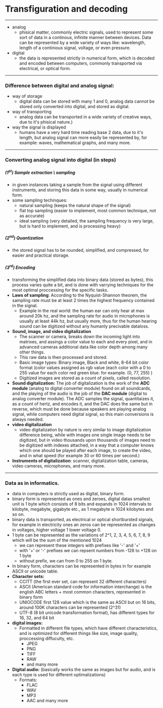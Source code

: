# Transfiguration and decoding
---
-  analog
	- phisical matter, commonly electric signals, used to represent some sort of data in a continous, infinite manner between devices. Data can be represented by a wide variety of ways like: wavelength, length of a continious signal, voltage, or even pressure. 
-  digital 
	- the data is represented strictly in numerical form, which is decoded and encoded between computers, commonly transported via electrical, or optical form.
---
### Difference between digital and analog signal:

-  way of storage 
	-  digital data can be stored with many 1 and 0, analog data cannot be stored only converted into digital, and stored as digital.
-  way of transporting 
	- analog data can be transported in a wide variety of creative ways, due to it's phisical nature.)
-  way the signal is displayed 
	- humans have a very hard time reading base 2 data, due to it's length, but analog signal can more easily be represented by, for example: waves, mathematical graphs, and many more.
---
### Converting analog signal into digital (in steps)

##### (1<sup>st</sup>)  Sample extraction \ sampling
- in given instances taking a sample from the signal using different instruments, and storing this data in some way, usually in numerical form.
- some sampling techinques: 
	- natural sampling (keeps the natural shape of the signal)
	- flat top sampling (easier to implement, most common technique, not as accurate)
	- ideal sampling (very detailed, the sampling frequency is very large, but is hard to implement, and is processing heavy)
##### (2<sup>nd</sup>)  Quantization 
- the stored signal has to be rounded, simplified, and compressed, for easier and practical storage.
##### (3<sup>rd</sup>)  Encoding 
- transforming the simplified data into binary data (stored as bytes), this process varies quite a bit, and is done with varrying techniques for the most optimal proccessing for the specific tasks.
- **Laws of sampling**: According to the Nyquist-Shannon theorem, the sampling rate must be at least 2 times the highest frequency contained in the signal. 
	- Example in the real world: the human ear can only hear at max around 20k hz, and the sampling rate for audio in 	microphones is usually at least 44k hz, but usually more, thus for the human hearing sound can be digitized without any humanly precivable dataloss.
- **Sound, image, and video digitalization**
	- The scanner or camera, breaks down the incoming light into matrixes, and assings a color value to each and every pixel, and in advanced cameras additional data like color depth among many other things.
	- This raw data is then processed and stored.
	- Basic image types: Binary image, Black and white, 8-64 bit color format (color values assigned as rgb value (each color with a 0 to 255 value for each color red green blue. for example. (0, 77, 255) )
	- Digitized images are stored as a count of pixels, called resolution.
- **Sound digitalization:** 
	The job of digitalization is the work of the **ADC module** (analog to digital converter module) found on all soundcards, and the playing of the audio is the job of the **DAC module** (digital to analog converter module). 
	The ADC samples the signal, quantitaizes it, as a count of hertz, and encodes it, and the DAC does the same but in reverse, which must be done because speakers are playing analog signal, while computers need digital signal, so this main conversions is always needed.
- **video digitalization**
	- video digitalization by nature is very similar to image digitalization difference being, while with images one single image needs to be digitized, but in video thousands upon thousands of images need to be digitized with indexes attached, in a way that a computer knows which one should be played after each image, to create the video, and in what speed (for example 30 or 60 times per second.)
- **Instruments of digitalization**: scanner, digitalization table, cameras, video cameras, microphones, and many more.
---
### Data as in informatics.
- data in computers is strictly used as digital, binary form.
-  binary form is represented as ones and zeroes, digital datas smallest unit is 1 byte which consists of 8 bits and expands in 1024 intervals to kilobyte, megabyte, gigabyte etc., as 1 megabyte is 1024 kilobytes and so on. 
- binary data is transported, as electrical or optical shortbursted signals, for example in electricity ones an zeros can be represented as changes in voltages, higher voltage 1 lower voltage 0.
- 1 byte can be represented as the variations of 2^1, 2, 3, 4, 5, 6, 7, 8, 9 which will be the sum of the mentioned 1024
	- we can represent these integers with prefixes like '-' and '+'
	- with '+' or '-' prefixes we can repsent numbers from -128 to +128 on 1 byte
	- without prefix, we can from 0 to 255 on 1 byte.
- In binary form, characters can be represented in bytes in for example ASCII or unicode table.
- **Character sets:** 
	- CCITT (the first ever set, can represent 32 different characters)
	- ASCII (American standard code for information interchange) is the english ABC letters + most common characters, represented in binary form
	- UNIOCODE first 128 value which is the same as ASCII but on 16 bits, around 100K characters can be represented (2^31) 
	- UTF-8 (8 bit unicode transformation format), has different types for 16, 32, and 64 bit 
- **digital images:**
	- Formatted in different file types, which have different characteristics, and is optimized for different things like size, image quality, proccessing diffuculty, etc.
		- JPEG 
		- PNG
		- TIFF
		- RAW 
		- and many more
- **Digital audio:** (basically works the same as images but for audio, and is each type is used for different optimalizations)
	- Formats: 
		- FLAC
		- WAV 
		- MP3
		- AAC and many more